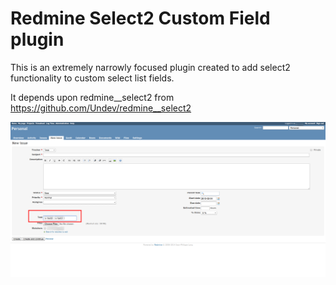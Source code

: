 # Redmine Select2 Custom Field plugin

This is an extremely narrowly focused plugin created to add select2 functionality to custom select list fields.

It depends upon redmine__select2 from https://github.com/Undev/redmine__select2

![Screenshot](/docs/screenshot.png?raw=true)
